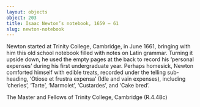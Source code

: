 ```yaml
---
layout: objects
object: 203
title: Isaac Newton’s notebook, 1659 – 61
slug: newton-notebook
---
```

Newton started at Trinity College, Cambridge, in June 1661, bringing with him this old school notebook filled with notes on Latin grammar.  Turning it upside down, he used the empty pages at the back to record his ‘personal expenses’ during his first undergraduate year. Perhaps homesick, Newton comforted himself with edible treats, recorded under the telling sub-heading, ‘Otiose et frustra expensa’ (Idle and vain expenses), including ‘cheries’, ‘Tarte’, ‘Marmolet’, ‘Custardes’, and ‘Cake bred’.  

The Master and Fellows of Trinity College, Cambridge (R.4.48c)
